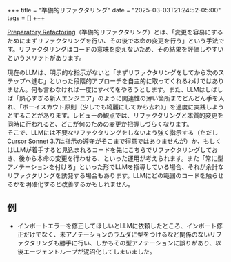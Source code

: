 
+++
title = "準備的リファクタリング"
date = "2025-03-03T21:24:52-05:00"
tags = []
+++

[Preparatory Refactoring](https://martinfowler.com/articles/preparatory-refactoring-example.html)（準備的リファクタリング）とは、「変更を容易にするためにまずリファクタリングを行い、その後で本命の変更を行う」という手法です。リファクタリングはコードの意味を変えないため、その結果を評価しやすいというメリットがあります。

現在のLLMは、明示的な指示がないと「まずリファクタリングをしてから次のステップへ進む」といった段階的アプローチを自主的に取ってくれるわけではありません。何も言わなければ一度にすべてをやろうとします。また、LLMはしばしば「熱心すぎる新人エンジニア」のように関連性の薄い箇所までどんどん手を入れ、「ボーイスカウト原則（少しでも綺麗にしてから去れ）」を過度に実践しようとすることがあります。レビューの観点では、リファクタリングと本質的変更を同時に行われると、どこが何のための変更か把握しづらくなります。  
そこで、LLMには不要なリファクタリングをしないよう強く指示する（ただしCursor Sonnet 3.7は指示の遵守がそこまで得意ではありませんが）か、もしくはLLMが着手すると見込まれるコードを先にこちらでリファクタリングしておき、後から本命の変更を行わせる、といった運用が考えられます。また「常に型アノテーションを付けろ」といった形でLLMを指導している場合、それが余計なリファクタリングを誘発する場合もあります。LLMにどの範囲のコードを触らせるかを明確化すると改善するかもしれません。

## 例

- インポートエラーを修正してほしいとLLMに依頼したところ、インポート修正だけでなく、未アノテーションのラムダに型をつけるなど関係のないリファクタリングも勝手に行い、しかもその型アノテーションに誤りがあり、以後エージェントループが泥沼化してしまいました。

